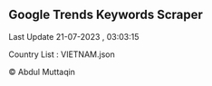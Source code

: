 

## Google Trends Keywords Scraper 
 
Last Update 21-07-2023 , 03:03:15

Country List :
VIETNAM.json



© Abdul Muttaqin 

